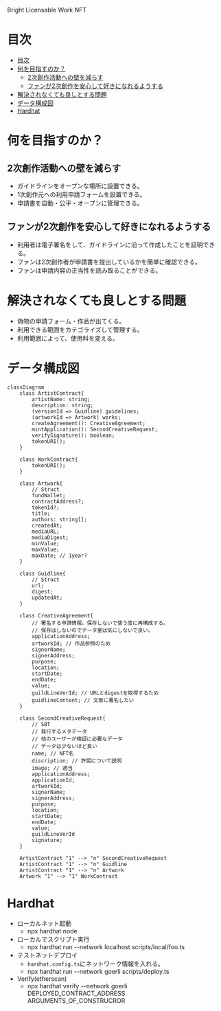 Bright Licensable Work NFT

# 目次
- [目次](#目次)
- [何を目指すのか？](#何を目指すのか)
  - [2次創作活動への壁を減らす](#2次創作活動への壁を減らす)
  - [ファンが2次創作を安心して好きになれるようする](#ファンが2次創作を安心して好きになれるようする)
- [解決されなくても良しとする問題](#解決されなくても良しとする問題)
- [データ構成図](#データ構成図)
- [Hardhat](#hardhat)

# 何を目指すのか？
## 2次創作活動への壁を減らす
- ガイドラインをオープンな場所に設置できる。
- 1次創作元への利用申請フォームを設置できる。
- 申請書を自動・公平・オープンに管理できる。
## ファンが2次創作を安心して好きになれるようする
- 利用者は電子署名をして、ガイドラインに沿って作成したことを証明できる。
- ファンは2次創作者が申請書を提出しているかを簡単に確認できる。
- ファンは申請内容の正当性を読み取ることができる。

# 解決されなくても良しとする問題
- 偽物の申請フォーム・作品が出てくる。
- 利用できる範囲をカテゴライズして管理する。
- 利用範囲によって、使用料を変える。


# データ構成図
```mermaid
classDiagram
    class ArtistContract{
        artistName: string;
        description: string;
        (versionId => Guidline) guidelines;
        (artworkId => Artwork) works;
        createAgreement(): CreativeAgreement;
        mintApplication(): SecondCreativeRequest;
        verifySignature(): boolean;
        tokenURI();
    }

    class WorkContract{
        tokenURI();
    }

    class Artwork{
        // Struct
        fundWallet;
        contractAddress?;
        tokenId?;
        title;
        authors: string[];
        createdAt;
        mediaURL;
        mediaDigest;
        minValue;
        maxValue;
        maxDate; // 1year?
    }

    class Guidline{
        // Struct
        url;
        digest;
        updatedAt;
    }

    class CreativeAgreement{
        // 署名する申請情報。保存しないで使う度に再構成する。
        // 保存はしないのでデータ量は気にしないで良い。
        applicationAddress;
        artworkId; // 作品参照のため
        signerName;
        signerAddress;
        purpose;
        location;
        startDate;
        endDate;
        value;
        guildLineVerId; // URLとdigestを取得するため
        guidlineContent; // 文章に署名したい 
    }

    class SecondCreativeRequest{
        // SBT
        // 発行するメタデータ
        // 他のユーザーが検証に必要なデータ
        // データは少ないほど良い
        name; // NFT名
        discription; // 許諾について説明
        image; // 適当
        applicationAddress;
        applicationId;
        artworkId;
        signerName;
        signerAddress;
        purpose;
        location;
        startDate;
        endDate;
        value;
        guildLineVerId
        signature;
    }

    ArtistContract "1" --> "n" SecondCreativeRequest
    ArtistContract "1" --> "n" Guidline
    ArtistContract "1" --> "n" Artwork
    Artwork "1" --> "1" WorkContract
```

# Hardhat
- ローカルネット起動
    - npx hardhat node
- ローカルでスクリプト実行
    -  npx hardhat run --network localhost scripts/local/foo.ts
- テストネットデプロイ
  - `hardhat.config.ts`にネットワーク情報を入れる。
  - npx hardhat run --network goerli scripts/deploy.ts
- Verify(etherscan)
  - npx hardhat verify --network goerli DEPLOYED_CONTRACT_ADDRESS ARGUMENTS_OF_CONSTRUCROR